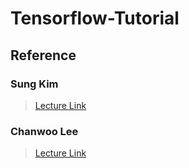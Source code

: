 # Tensorflow-Tutorial

## Reference

### Sung Kim 
>[Lecture Link](https://www.youtube.com/user/hunkims)

### Chanwoo Lee
>[Lecture Link](https://www.youtube.com/channel/UCRyIQSBvSybbaNY_JCyg_vA/featured)

